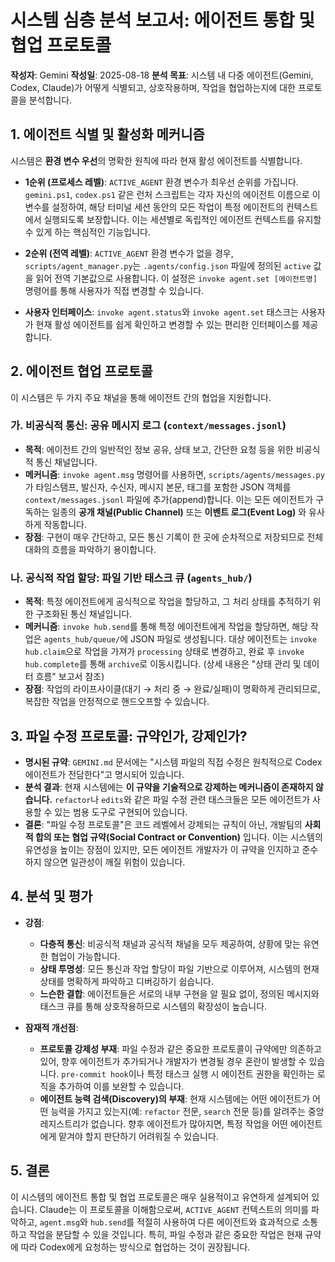 # 시스템 심층 분석 보고서: 에이전트 통합 및 협업 프로토콜

**작성자**: Gemini
**작성일**: 2025-08-18
**분석 목표**: 시스템 내 다중 에이전트(Gemini, Codex, Claude)가 어떻게 식별되고, 상호작용하며, 작업을 협업하는지에 대한 프로토콜을 분석합니다.

## 1. 에이전트 식별 및 활성화 메커니즘

시스템은 **환경 변수 우선**의 명확한 원칙에 따라 현재 활성 에이전트를 식별합니다.

-   **1순위 (프로세스 레벨)**: `ACTIVE_AGENT` 환경 변수가 최우선 순위를 가집니다. `gemini.ps1`, `codex.ps1` 같은 런처 스크립트는 각자 자신의 에이전트 이름으로 이 변수를 설정하여, 해당 터미널 세션 동안의 모든 작업이 특정 에이전트의 컨텍스트에서 실행되도록 보장합니다. 이는 세션별로 독립적인 에이전트 컨텍스트를 유지할 수 있게 하는 핵심적인 기능입니다.

-   **2순위 (전역 레벨)**: `ACTIVE_AGENT` 환경 변수가 없을 경우, `scripts/agent_manager.py`는 `.agents/config.json` 파일에 정의된 `active` 값을 읽어 전역 기본값으로 사용합니다. 이 설정은 `invoke agent.set [에이전트명]` 명령어를 통해 사용자가 직접 변경할 수 있습니다.

-   **사용자 인터페이스**: `invoke agent.status`와 `invoke agent.set` 태스크는 사용자가 현재 활성 에이전트를 쉽게 확인하고 변경할 수 있는 편리한 인터페이스를 제공합니다.

## 2. 에이전트 협업 프로토콜

이 시스템은 두 가지 주요 채널을 통해 에이전트 간의 협업을 지원합니다.

### 가. 비공식적 통신: 공유 메시지 로그 (`context/messages.jsonl`)

-   **목적**: 에이전트 간의 일반적인 정보 공유, 상태 보고, 간단한 요청 등을 위한 비공식적 통신 채널입니다.
-   **메커니즘**: `invoke agent.msg` 명령어를 사용하면, `scripts/agents/messages.py`가 타임스탬프, 발신자, 수신자, 메시지 본문, 태그를 포함한 JSON 객체를 `context/messages.jsonl` 파일에 추가(append)합니다. 이는 모든 에이전트가 구독하는 일종의 **공개 채널(Public Channel)** 또는 **이벤트 로그(Event Log)** 와 유사하게 작동합니다.
-   **장점**: 구현이 매우 간단하고, 모든 통신 기록이 한 곳에 순차적으로 저장되므로 전체 대화의 흐름을 파악하기 용이합니다.

### 나. 공식적 작업 할당: 파일 기반 태스크 큐 (`agents_hub/`)

-   **목적**: 특정 에이전트에게 공식적으로 작업을 할당하고, 그 처리 상태를 추적하기 위한 구조화된 통신 채널입니다.
-   **메커니즘**: `invoke hub.send`를 통해 특정 에이전트에게 작업을 할당하면, 해당 작업은 `agents_hub/queue/`에 JSON 파일로 생성됩니다. 대상 에이전트는 `invoke hub.claim`으로 작업을 가져가 `processing` 상태로 변경하고, 완료 후 `invoke hub.complete`를 통해 `archive`로 이동시킵니다. (상세 내용은 "상태 관리 및 데이터 흐름" 보고서 참조)
-   **장점**: 작업의 라이프사이클(대기 → 처리 중 → 완료/실패)이 명확하게 관리되므로, 복잡한 작업을 안정적으로 핸드오프할 수 있습니다.

## 3. 파일 수정 프로토콜: 규약인가, 강제인가?

-   **명시된 규약**: `GEMINI.md` 문서에는 "시스템 파일의 직접 수정은 원칙적으로 Codex 에이전트가 전담한다"고 명시되어 있습니다.
-   **분석 결과**: 현재 시스템에는 **이 규약을 기술적으로 강제하는 메커니즘이 존재하지 않습니다.** `refactor`나 `edits`와 같은 파일 수정 관련 태스크들은 모든 에이전트가 사용할 수 있는 범용 도구로 구현되어 있습니다.
-   **결론**: "파일 수정 프로토콜"은 코드 레벨에서 강제되는 규칙이 아닌, 개발팀의 **사회적 합의 또는 협업 규약(Social Contract or Convention)** 입니다. 이는 시스템의 유연성을 높이는 장점이 있지만, 모든 에이전트 개발자가 이 규약을 인지하고 준수하지 않으면 일관성이 깨질 위험이 있습니다.

## 4. 분석 및 평가

-   **강점**:
    -   **다층적 통신**: 비공식적 채널과 공식적 채널을 모두 제공하여, 상황에 맞는 유연한 협업이 가능합니다.
    -   **상태 투명성**: 모든 통신과 작업 할당이 파일 기반으로 이루어져, 시스템의 현재 상태를 명확하게 파악하고 디버깅하기 쉽습니다.
    -   **느슨한 결합**: 에이전트들은 서로의 내부 구현을 알 필요 없이, 정의된 메시지와 태스크 큐를 통해 상호작용하므로 시스템의 확장성이 높습니다.

-   **잠재적 개선점**:
    -   **프로토콜 강제성 부재**: 파일 수정과 같은 중요한 프로토콜이 규약에만 의존하고 있어, 향후 에이전트가 추가되거나 개발자가 변경될 경우 혼란이 발생할 수 있습니다. `pre-commit hook`이나 특정 태스크 실행 시 에이전트 권한을 확인하는 로직을 추가하여 이를 보완할 수 있습니다.
    -   **에이전트 능력 검색(Discovery)의 부재**: 현재 시스템에는 어떤 에이전트가 어떤 능력을 가지고 있는지(예: `refactor` 전문, `search` 전문 등)를 알려주는 중앙 레지스트리가 없습니다. 향후 에이전트가 많아지면, 특정 작업을 어떤 에이전트에게 맡겨야 할지 판단하기 어려워질 수 있습니다.

## 5. 결론

이 시스템의 에이전트 통합 및 협업 프로토콜은 매우 실용적이고 유연하게 설계되어 있습니다. Claude는 이 프로토콜을 이해함으로써, `ACTIVE_AGENT` 컨텍스트의 의미를 파악하고, `agent.msg`와 `hub.send`를 적절히 사용하여 다른 에이전트와 효과적으로 소통하고 작업을 분담할 수 있을 것입니다. 특히, 파일 수정과 같은 중요한 작업은 현재 규약에 따라 Codex에게 요청하는 방식으로 협업하는 것이 권장됩니다.